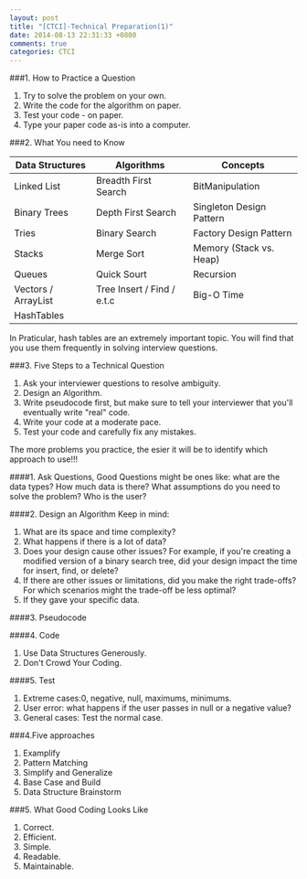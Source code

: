 ```yaml
---
layout: post
title: "[CTCI]-Technical Preparation(1)"
date: 2014-08-13 22:31:33 +0800
comments: true
categories: CTCI
---
```

###1. How to Practice a Question
1. Try to solve the problem on your own.
2. Write the code for the algorithm on paper.
3. Test your code - on paper.
4. Type your paper code as-is into a computer.

###2. What You need to Know

Data Structures | Algorithms | Concepts
--------------- | ---------- | --------
Linked List		 | Breadth First Search | BitManipulation
Binary Trees	| Depth First Search	| Singleton Design Pattern
Tries			| Binary Search			| Factory Design Pattern
Stacks			| Merge Sort			| Memory (Stack vs. Heap)
Queues			| Quick Sourt			| Recursion
Vectors / ArrayList | Tree Insert / Find / e.t.c | Big-O Time
HashTables		|						

In Praticular, hash tables are an extremely important topic. You will find that you use them frequently in solving interview questions.

###3. Five Steps to a Technical Question
1. Ask your interviewer questions to resolve ambiguity.
2. Design an Algorithm.
3. Write pseudocode first, but make sure to tell your interviewer that you'll eventually write "real" code.
4. Write your code at a moderate pace.
5. Test your code and carefully fix any mistakes.

The more problems you practice, the esier it will be to identify which approach to use!!!

####1. Ask Questions,
Good Questions might be ones like: what are the data types? How much data is there? What assumptions do you need to solve the problem? Who is the user?

####2. Design an Algorithm
Keep in mind:
1. What are its space and time complexity?
2. What happens if there is a lot of data?
3. Does your design cause other issues? For example, if you're creating a modified version of a binary search tree, did your design impact the time for insert, find, or delete?
4. If there are other issues or limitations, did you make the right trade-offs? For which scenarios might the trade-off be less optimal?
5. If they gave your specific data.

####3. Pseudocode

####4. Code

1. Use Data Structures Generously.
2. Don't Crowd Your Coding.

####5. Test

1. Extreme cases:0, negative, null, maximums, minimums.
2. User error: what happens if the user passes in null or a negative value?
3. General cases: Test the normal case.

###4.Five approaches

1. Examplify
2. Pattern Matching
3. Simplify and Generalize
4. Base Case and Build
5. Data Structure Brainstorm

###5. What Good Coding Looks Like

1. Correct.
2. Efficient.
3. Simple.
4. Readable.
5. Maintainable.